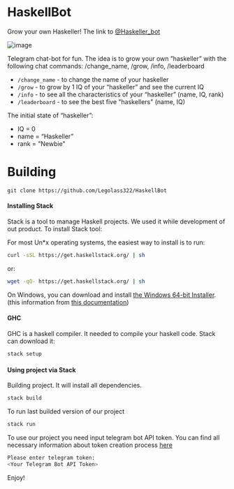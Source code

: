 # HaskellBot
Grow your own Haskeller!
The link to <a href="https://t.me/Haskeller_bot">@Haskeller_bot</a>

![image](https://user-images.githubusercontent.com/84839431/177187973-3f844cbe-1564-4ad3-89b2-a35a6473fe27.png)


Telegram chat-bot for fun. The idea is to grow your own ”haskeller” with the following chat commands: /change_name, /grow, /info, /leaderboard
- `/change_name` - to change the name of your haskeller
- `/grow` - to grow by 1 IQ of your “haskeller” and see the current IQ
- `/info` - to see all the characteristics of your “haskeller” (name, IQ, rank)
- `/leaderboard` - to see the best five "haskellers" (name, IQ)
<p>The initial state of “haskeller”:</p>
    <ul>
  <li>IQ = 0</li>
  <li>name = “Haskeller”</li>
  <li>rank = "Newbie"</li>
    </ul>


# Building
```
git clone https://github.com/Legolass322/HaskellBot
```

#### Installing Stack
Stack is a tool to manage Haskell projects. We used it while development of out product. To install Stack tool:

For most Un*x operating systems, the easiest way to install is to run:

```sh
curl -sSL https://get.haskellstack.org/ | sh
```

or:

```sh
wget -qO- https://get.haskellstack.org/ | sh
```

On Windows, you can download and install <a href=https://get.haskellstack.org/stable/windows-x86_64-installer.exe>the Windows 64-bit Installer</a>.
(this information from <a href=https://docs.haskellstack.org/en/stable/README/>this documentation</a>)
 
#### GHC
GHC is a haskell compiler. It needed to compile your haskell code. Stack can download it:

```sh
stack setup
```

#### Using project via Stack

Building project. It will install all dependencies.
```sh
stack build
```

To run last builded version of our project
```sh
stack run
```

To use our project you need input telegram bot API token.
You can find all necessary information about token creation process <a href=https://core.telegram.org/bots/faq#how-do-i-create-a-bot>here</a> 
```sh
Please enter telegram token:
<Your Telegram Bot API Token>
```
Enjoy!
